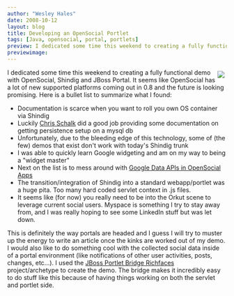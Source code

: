 ```yaml
---
author: "Wesley Hales"
date: 2008-10-12
layout: blog
title: Developing an OpenSocial Portlet
tags: [Java, opensocial, portal, portlets]
preview: I dedicated some time this weekend to creating a fully functional demo with OpenSocial, Shindig and JBoss Portal...
previewimage:
---
```


<a href="/images/jroller/Picture-6.jpg"><img src="/images/jroller/Picture-6-small.jpg" style="margin:5px;" align="right"/></a><p>I dedicated some time this weekend to creating a fully functional demo with OpenSocial, Shindig and JBoss Portal. It seems like OpenSocial has a lot of new supported platforms coming out in 0.8 and the future is looking promising. Here is a bullet list to summarize what I found:</p> 
<ul> 
<li>Documentation is scarce when you want to roll you own OS container via Shindig</li> 
<li>Luckily <a href="http://chrisschalk.com/shindig_docs/io/shindig-io.html">Chris Schalk</a> did a good job providing some documentation on getting persistence setup on a mysql db</li> 
<li>Unfortunately, due to the bleeding edge of this technology, some of (the few) demos that exist don't work with today's Shindig trunk</li> 
<li>I was able to quickly learn Google widgeting and am on my way to being a "widget master"</li> 
<li>Next on the list is to mess around with <a href="http://code.google.com/apis/opensocial/articles/authsub.html">Google Data APIs in OpenSocial Apps</a></li> 
<li>The transition/integration of Shindig into a standard webapp/portlet was a huge pita. Too many hard coded servlet context in .js files.</li> 
<li>It seems like (for now) you really need to be into the Orkut scene to leverage current social users. Myspace is something I try to stay away from, and I was really hoping to see some LinkedIn stuff but was let down.</li> 
</ul> 
<p>This is definitely the way portals are headed and I guess I will try to muster up the energy to write an article once the kinks are worked out of my demo. I would also like to do something cool with the collected social data inside of a portal environment (like notifications of other user activities, posts, changes, etc...). I used the <a href="http://www.infoq.com/articles/jsf-ajax-seam-portlets-pt-2">JBoss Portlet Bridge Richfaces</a> project/archetype to create the demo. The bridge makes it incredibly easy to do stuff like this because of having things working on both the servlet and portlet side.</p>
